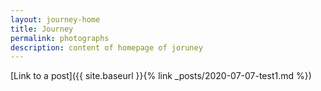 ```yaml
---
layout: journey-home
title: Journey
permalink: photographs
description: content of homepage of joruney
---
```


<!-- [Some Link]({% post_url 2020-07-07-test1 %}) -->
[Link to a post]({{ site.baseurl }}{% link _posts/2020-07-07-test1.md %})

